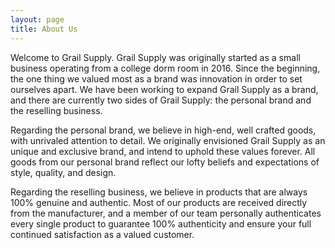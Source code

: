 ```yaml
---
layout: page
title: About Us
---
```


Welcome to Grail Supply. Grail Supply was originally started as a small business operating from a college dorm room in 2016. Since the beginning, the one thing we valued most as a brand was innovation in order to set ourselves apart. We have been working to expand Grail Supply as a brand, and there are currently two sides of Grail Supply: the personal brand and the reselling business. 

Regarding the personal brand, we believe in high-end, well crafted goods, with unrivaled attention to detail. We originally envisioned Grail Supply as an unique and exclusive brand, and intend to uphold these values forever. All goods from our personal brand reflect our lofty beliefs and expectations of style, quality, and design. 

Regarding the reselling business, we believe in products that are always 100% genuine and authentic. Most of our products are received directly from the manufacturer, and a member of our team personally authenticates every single product to guarantee 100% authenticity and ensure your full continued satisfaction as a valued customer. 


